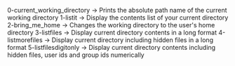 0-current_working_directory ->  Prints the absolute path name of the current working directory
1-listit -> Display the contents list of your current directory
2-bring_me_home -> Changes the working directory to the user's home directory
3-listfiles -> Display current directory contents in a long format
4-listmorefiles -> Display current directory including hidden files in a long format
5-listfilesdigitonly -> Display current directory contents including hidden files, user  ids and group ids numerically

